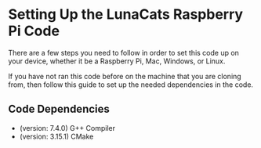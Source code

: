 # Setting Up the LunaCats Raspberry Pi Code

There are a few steps you need to follow in order to set this code up on your device, 
whether it be a Raspberry Pi, Mac, Windows, or Linux. 

If you have not ran this code before on the machine that you are cloning from, 
then follow this guide to set up the needed dependencies in the code.

## Code Dependencies
* (version: 7.4.0)  G++ Compiler
* (version: 3.15.1) CMake
